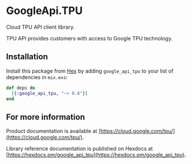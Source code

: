 # GoogleApi.TPU

Cloud TPU API client library.

TPU API provides customers with access to Google TPU technology.

## Installation

Install this package from [Hex](https://hex.pm) by adding
`google_api_tpu` to your list of dependencies in `mix.exs`:

```elixir
def deps do
  [{:google_api_tpu, "~> 0.8"}]
end
```

## For more information

Product documentation is available at [https://cloud.google.com/tpu/](https://cloud.google.com/tpu/).

Library reference documentation is published on Hexdocs at
[https://hexdocs.pm/google_api_tpu](https://hexdocs.pm/google_api_tpu).
